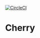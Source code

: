 [![CircleCI](https://circleci.com/gh/germanbisurgi/cherry.svg?style=svg)](https://circleci.com/gh/germanbisurgi/cherry)

# Cherry